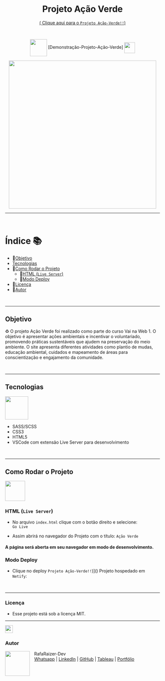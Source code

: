 <div align="center">

# Projeto Ação Verde

[( Clique aqui para o `Projeto Ação-Verde!!`)](http://127.0.0.1:5500/)

<br>
  

<img src="https://media.giphy.com/media/3zSF3Gnr7cxMbi6WoP/giphy.gif" align="center" height="55" width="55" /> [Demonstração-Projeto-Ação-Verde] <img src="https://media.giphy.com/media/E5DzZsofmgxc9wjbhX/giphy.gif" align="center" height="35" width="35" />

<img height="480em" src="./assets/desafio-sass.gif" align="center" />

</div>

***

<br>

# Índice 📚
- 🔹[Objetivo](#objetivo)
- [Tecnologias](#tecnologias)
- 🔹[Como Rodar o Projeto](#como-rodar-o-projeto)
  - 🔹[HTML (```Live Server```)](#html-live-server)
  - 🔹[Modo Deploy](#modo-deploy)
- 🔹[Licença](#licença)
- 🔹[Autor](#autor)

<br>

***

## Objetivo

♻️ O projeto Ação Verde foi realizado como parte do curso Vai na Web 1. O objetivo é apresentar ações ambientais e incentivar o voluntariado, promovendo práticas sustentáveis que ajudem na preservação do meio ambiente. O site apresenta diferentes atividades como plantio de mudas, educação ambiental, cuidados e mapeamento de áreas para conscientização e engajamento da comunidade.

<br>

***

## Tecnologias

<img src="https://media.giphy.com/media/iT138SodaACo9LImgi/giphy.gif" align="center" height="75" width="75" />  

- SASS/SCSS
- CSS3
- HTML5
- VSCode com extensão Live Server para desenvolvimento 

<br>

***

## Como Rodar o Projeto

<img src="https://media.giphy.com/media/u2pmTWUi0MXjyrMaVj/giphy.gif" align="center" height="65" width="65" />  

### HTML (```Live Server```)

- No arquivo `index.html` clique com o botão direito e selecione:  
```Go Live```

- Assim abrirá no navegador do Projeto com o título: `Ação Verde`

####  A página será aberta em seu navegador em modo de desenvolvimento.

### Modo Deploy

- Clique no deploy `Projeto Ação-Verde!!`)]() Projeto hospedado em ```Netify```:

<br>

***

### Licença

- Esse projeto está sob a licença MIT.

***

<img src="https://media.giphy.com/media/ImmvDZ2c9xPR8gDvHV/giphy.gif" align="center" height="25" width="25" />  

### Autor

<p>
  <img align="left" margin="10" width="80" src="https://avatars.githubusercontent.com/u/87991807?v=4" />
  <p>&nbsp;&nbsp;&nbsp;RafaRaizer-Dev<br>
  &nbsp;&nbsp;&nbsp;<a href="https://api.whatsapp.com/send/?phone=47999327137">Whatsapp</a> | <a href="https://www.linkedin.com/in/raizer-rafael/">LinkedIn</a> | <a href="https://github.com/RaizerTechDev">GitHub</a> | <a href="https://public.tableau.com/app/profile/rafael.raizer">Tableau</a> | <a href="https://raizertechdev-portfolio.netlify.app/">Portfólio</a>  
  </p>
</p>


